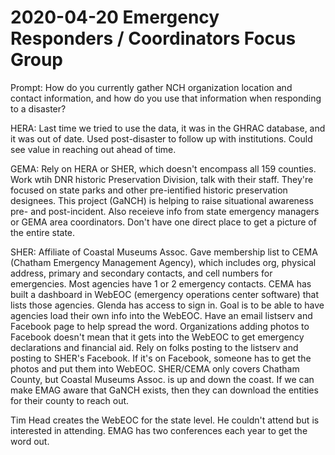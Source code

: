 # 2020-04-20 Emergency Responders / Coordinators Focus Group

Prompt:
How do you currently gather NCH organization location and contact information, and how do you use that information when responding to a disaster?

HERA: Last time we tried to use the data, it was in the GHRAC database, and it was out of date.  Used post-disaster to follow up with institutions.  Could see value in reaching out ahead of time.

GEMA: Rely on HERA or SHER, which doesn't encompass all 159 counties.  Work wtih DNR historic Preservation Division, talk with their staff. They're focused on state parks and other pre-ientified historic preservation designees. This project (GaNCH) is helping to raise situational awareness pre- and post-incident.  Also receieve info from state emergency managers or GEMA area coordinators. Don't have one direct place to get a picture of the entire state.

SHER: Affiliate of Coastal Museums Assoc. Gave membership list to CEMA (Chatham Emergency Management Agency), which includes org, physical address, primary and secondary contacts, and cell numbers for emergencies.  Most agencies have 1 or 2 emergency contacts.  CEMA has built a dashboard in WebEOC (emergency operations center software) that lists those agencies.  Glenda has access to sign in. Goal is to be able to have agencies load their own info into the WebEOC.  Have an email listserv and Facebook page to help spread the word. Organizations adding photos to Facebook doesn't mean that it gets into the WebEOC to get emergency declarations and financial aid.  Rely on folks posting to the listserv and posting to SHER's Facebook.  If it's on Facebook, someone has to get the photos and put them into WebEOC.  SHER/CEMA only covers Chatham County, but Coastal Museums Assoc. is up and down the coast.  If we can make EMAG aware that GaNCH exists, then they can download the entities for their county to reach out.

Tim Head creates the WebEOC for the state level.  He couldn't attend but is interested in attending.  EMAG has two conferences each year to get the word out.

